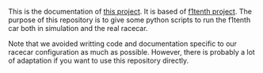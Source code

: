 This is the documentation of [this project](https://github.com/pe712/PSC). It is based of [f1tenth project](https://f1tenth.org/learn.html). The purpose of this repository is to give some python scripts to run the f1tenth car both in simulation and the real racecar.

Note that we avoided writting code and documentation specific to our racecar configuration as much as possible. However, there is probably a lot of adaptation if you want to use this repository directly.